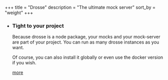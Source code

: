 +++
title = "Drosse"
description = "The ultimate mock server"
sort_by = "weight"
+++

<section class="container">
    <ul class="features">
        <li id="install">
            <h3>
                <j-logo name="paperclip" color="burlywood"/>
                Tight to your project
            </h3>
            <p>
                Because drosse is a node package, your mocks and your mock-server
                are part of your project. You can run as many drosse instances
                as you want.
            </p>
            <p>
                Of course, you can also install it globally or even use the
                docker version if you wish.
            </p>
            <a
                class="more"
                target="_blank"
                href="https://github.com/jota-one/drosse/tree/master/packages/core#installation"
            >more</a>
        </li>
    </ul>
</section>